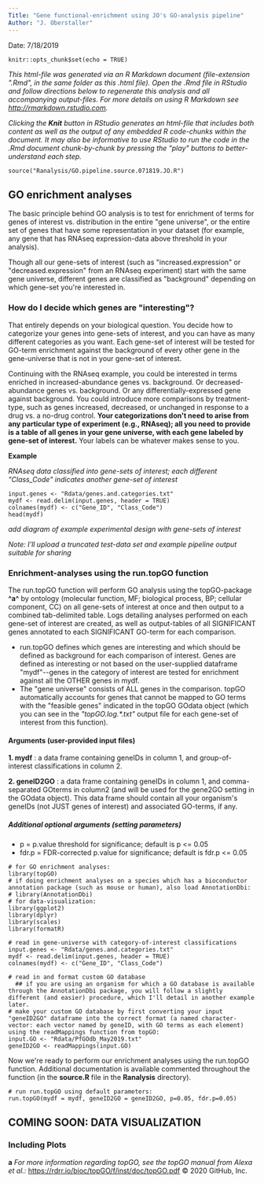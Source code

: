 ```yaml
---
Title: "Gene functional-enrichment using JO's GO-analysis pipeline"
Author: "J. Oberstaller"
---
```


Date: 7/18/2019
```{r setup, include=FALSE}
knitr::opts_chunk$set(echo = TRUE)
```
*This html-file was generated via an R Markdown document (file-extension ".Rmd", in the same folder as this .html file). Open the .Rmd file in RStudio and follow directions below to regenerate this analysis and all accompanying output-files. For more details on using R Markdown see <http://rmarkdown.rstudio.com>.*

*Clicking the **Knit** button in RStudio generates an html-file that includes both content as well as the output of any embedded R code-chunks within the document. It may also be informative to use RStudio to run the code in the .Rmd document chunk-by-chunk by pressing the "play" buttons to better-understand each step.*
```{r load source functions, message=FALSE}
source("Ranalysis/GO.pipeline.source.071819.JO.R")
```
## GO enrichment analyses ##

The basic principle behind GO analysis is to test for enrichment of terms for genes of interest vs. distribution in the entire "gene universe", or the entire set of genes that have some representation in your dataset (for example, any gene that has RNAseq expression-data above threshold in your analysis).

Though all our gene-sets of interest (such as "increased.expression" or "decreased.expression" from an RNAseq experiment) start with the same gene universe, different genes are classified as "background" depending on which gene-set you're interested in.


### How do I decide which genes are "interesting"? ###

That entirely depends on your biological question. You decide how to categorize your genes into gene-sets of interest, and you can have as many different categories as you want. Each gene-set of interest will be tested for GO-term enrichment against the background of every other gene in the gene-universe that is not in your gene-set of interest.

Continuing with the RNAseq example, you could be interested in terms enriched in increased-abundance genes vs. background. Or decreased-abundance genes vs. background. Or any differentially-expressed gene against background. You could introduce more comparisons by treatment-type, such as genes increased, decreased, or unchanged in response to a drug vs. a no-drug control. **Your categorizations don't need to arise from any particular type of experiment (e.g., RNAseq); all you need to provide is a table of all genes in your gene universe, with each gene labeled by gene-set of interest.** Your labels can be whatever makes sense to you.

**Example**

*RNAseq data classified into gene-sets of interest; each different "Class_Code" indicates another gene-set of interest*

```{r, echo = FALSE}
input.genes <- "Rdata/genes.and.categories.txt"
mydf <- read.delim(input.genes, header = TRUE)
colnames(mydf) <- c("Gene_ID", "Class_Code")
head(mydf)
```

*add diagram of example experimental design with gene-sets of interest*

*Note: I'll upload a truncated test-data set and example pipeline output suitable for sharing*

### Enrichment-analyses using the run.topGO function ###

The run.topGO function will perform GO analysis using the topGO-package **^a^** by ontology (molecular function, MF; biological process, BP; cellular component, CC) on all gene-sets of interest at once and then output to a combined tab-delimited table. Logs detailing analyses performed on each gene-set of interest are created, as well as output-tables of all SIGNIFICANT genes annotated to each SIGNIFICANT GO-term for each comparison.

  + run.topGO defines which genes are interesting and which should be defined as background for each comparison of interest. Genes are defined as interesting or not based on the user-supplied dataframe "mydf"--genes in the category of interest are tested for enrichment against all the OTHER genes in mydf.
  + The "gene universe" consists of ALL genes in the comparison. topGO automatically accounts for genes that cannot be mapped to GO terms with the "feasible genes" indicated in the topGO GOdata object (which you can see in the *"topGO.log.\*.txt"* output file for each gene-set of interest from this function).

#### Arguments (user-provided input files) ####

  **1. mydf** : a data frame containing geneIDs in column 1, and group-of-interest classifications in column 2.
  
  **2. geneID2GO** : a data frame containing geneIDs in column 1, and comma-separated GOterms in column2 (and will be used for the gene2GO setting in the GOdata object). This data frame should contain all your organism's geneIDs (not JUST genes of interest) and associated GO-terms, if any.

##### Additional optional arguments (setting parameters) #####

  + p = p.value threshold for significance; default is p <= 0.05
  + fdr.p = FDR-corrected p.value for significance; default is fdr.p <= 0.05


```{r load necessary packages}
# for GO enrichment analyses:
library(topGO)
# if doing enrichment analyses on a species which has a bioconductor annotation package (such as mouse or human), also load AnnotationDbi:
# library(AnnotationDbi)
# for data-visualization:
library(ggplot2)
library(dplyr)
library(scales)
library(formatR)

```

```{r read in gene-universe with category-of-interest classifications}
# read in gene-universe with category-of-interest classifications
input.genes <- "Rdata/genes.and.categories.txt"
mydf <- read.delim(input.genes, header = TRUE)
colnames(mydf) <- c("Gene_ID", "Class_Code")
```

```{r read in and format custom GO database}
# read in and format custom GO database
  ## if you are using an organism for which a GO database is available through the AnnotationDbi package, you will follow a slightly different (and easier) procedure, which I'll detail in another example later.
# make your custom GO database by first converting your input "geneID2GO" dataframe into the correct format (a named character-vector: each vector named by geneID, with GO terms as each element) using the readMappings function from topGO:
input.GO <- "Rdata/PfGOdb_May2019.txt"
geneID2GO <- readMappings(input.GO)
```

Now we're ready to perform our enrichment analyses using the run.topGO function. Additional documentation is available commented throughout the function (in the **source.R** file in the **Ranalysis** directory).

```{r run.topGO function, warning=FALSE}
# run run.topGO using default parameters:
run.topGO(mydf = mydf, geneID2GO = geneID2GO, p=0.05, fdr.p=0.05)
```


## COMING SOON: DATA VISUALIZATION ##


### Including Plots



**a** *For more information regarding topGO, see the topGO manual from Alexa et al.:* https://rdrr.io/bioc/topGO/f/inst/doc/topGO.pdf
© 2020 GitHub, Inc.
